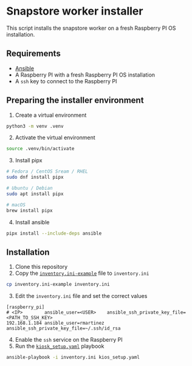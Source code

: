 # Snapstore worker installer
This script installs the snapstore worker on a fresh Raspberry PI OS installation.

## Requirements
- [Ansible](https://docs.ansible.com/ansible/latest/installation_guide/intro_installation.html)
- A Raspberry PI with a fresh Raspberry PI OS installation
- A `ssh` key to connect to the Raspberry PI

## Preparing the installer environment
1. Create a virtual environment
```bash
python3 -m venv .venv
```
2. Activate the virtual environment
```bash
source .venv/bin/activate
```
3. Install pipx
```bash
# Fedora / CentOS Sream / RHEL
sudo dnf install pipx

# Ubuntu / Debian
sudo apt install pipx

# macOS
brew install pipx
```
4. Install ansible
```bash
pipx install --include-deps ansible
```

## Installation
1. Clone this repository
2. Copy the [`inventory.ini-example`](inventory.ini-example) file to `inventory.ini`
```bash
cp inventory.ini-example inventory.ini
```
3. Edit the `inventory.ini` file and set the correct values
```
[raspberry_pi]
# <IP>        ansible_user=<USER>    ansible_ssh_private_key_file=<PATH_TO_SSH_KEY>
192.168.1.184 ansible_user=rmartinez ansible_ssh_private_key_file=~/.ssh/id_rsa
```
4. Enable the `ssh` service on the Raspberry PI
5. Run the [`kiosk_setup.yaml`](kiosk_setup.yaml) playbook
```bash
ansible-playbook -i inventory.ini kios_setup.yaml
```
